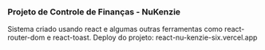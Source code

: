 ### Projeto de Controle de Finanças - NuKenzie
Sistema criado usando react e algumas outras ferramentas como react-router-dom e react-toast.
Deploy do projeto: react-nu-kenzie-six.vercel.app
